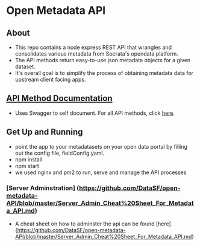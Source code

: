 # Open Metadata API

## About

* This repo contains a node express REST API that wrangles and consolidates various metadata from Socrata's opendata platform.
* The API methods return easy-to-use json metadata objects for a given dataset.
* It's overall goal is to simplify the process of obtaining metadata data for upstream client facing apps.

## [API Method Documentation](http://metadata.datasf.org/docs/#!/default/)
* Uses Swagger to self document. For all API methods, click [here](http://metadata.datasf.org/docs/#!/default/).

## Get Up and Running
* point the app to your metadatasets on your open data portal by filling out the config file, fieldConfig.yaml.
* npm install
* npm start
* we used nginx and pm2 to run, serve and manage the API processes

### [Server Adminstration] (https://github.com/DataSF/open-metadata-API/blob/master/Server_Admin_Cheat%20Sheet_For_Metadata_API.md)
* A cheat sheet on how to adminster the api can be found [here] (https://github.com/DataSF/open-metadata-API/blob/master/Server_Admin_Cheat%20Sheet_For_Metadata_API.md)
